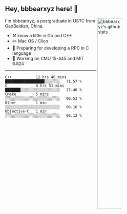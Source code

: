## Hey, bbbearxyz here! :wave:

<img align="right" alt="bbbearxyz's github stats" width="40%" src="https://github-readme-stats.vercel.app/api?username=bbbearxyz&show_icons=true">

I'm bbbearxyz, a postgraduate in USTC from GaoBeidian, China.

-   :hammer_and_pick:    know a little in Go and C++
-   :pencil2: Mac OS / Clion
-   :seedling: Preparing for developing a RPC in C language 
-   :thinking: Working on CMU 15-445 and MIT 6.824
---
<!--START_SECTION:waka-->
```text
C++           12 hrs 40 mins  ██████████████████░░░░░░░   71.57 % 
C             4 hrs 51 mins   ███████░░░░░░░░░░░░░░░░░░   27.46 % 
CMake         5 mins          ░░░░░░░░░░░░░░░░░░░░░░░░░   00.53 % 
Other         1 min           ░░░░░░░░░░░░░░░░░░░░░░░░░   00.16 % 
Objective-C   1 min           ░░░░░░░░░░░░░░░░░░░░░░░░░   00.12 % 
```
<!--END_SECTION:waka-->
